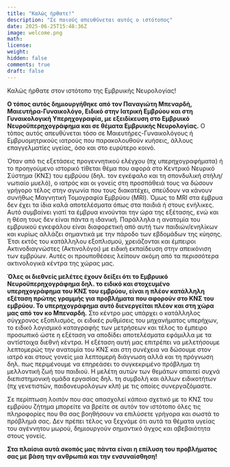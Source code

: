 ```yaml
---
title: "Καλώς ήρθατε!"
description: "Σε ποιούς απευθύνεται αυτός ο ιστότοπος"
date: 2025-06-25T15:48:36Z
image: welcome.png
math: 
license:
weight: 
hidden: false
comments: true
draft: false
---
```


Καλώς ήρθατε στον ιστότοπο της Εμβρυικής Νευρολογίας!

**Ο τόπος αυτός δημιουργήθηκε από τον Παναγιώτη Μπεναρδή, Μαιευτήρα-Γυναικολόγο, Ειδικό στην Ιατρική Εμβρύου και στη Γυναικολογική Υπερηχογραφία, με εξειδίκευση στο Εμβρυικό Νευροϋπερηχογράφημα και σε θέματα Εμβρυικής Νευρολογίας.**
Ο τόπος αυτός απευθύνεται τόσο σε Μαιευτήρες-Γυναικολόγους ή Εμβρυομητρικούς ιατρούς που παρακολουθούν κυήσεις, άλλους επαγγελματίες υγείας, όσο και στο ευρύτερο κοινό.

Όταν από τις εξετάσεις προγεννητικού ελέγχου (πχ υπερηχογραφήματα) ή το προηγούμενο ιστορικό τίθεται θέμα που αφορά στο Κεντρικό Νευρικό Σύστημα (ΚΝΣ) του εμβρύου (δηλ. τον εγκέφαλο και τη σπονδυλική στήλη/νωτιαίο μυελό), ο ιατρός και οι γονείς στη προσπάθειά τους να δώσουν γρήγορο τέλος στην αγωνία που τους διακατέχει, σπεύδουν να κάνουν συνήθως Μαγνητική Τομογραφία Εμβρύου (MRI). Όμως το MRI στα έμβρυα δεν έχει τα ίδια καλά αποτελέσματα όπως στα παιδιά ή στους ενήλικες. Αυτό συμβαίνει γιατί τα έμβρυα κινούνται την ώρα της εξέτασης, ενώ και η θέση τους δεν είναι πάντα η ιδανική. Παράλληλα η ανατομία του εμβρυικού εγκεφάλου είναι διαφορετική από αυτή των παιδιών/ενηλίκων και κυρίως αλλάζει σημαντικά με την πάροδο των εβδομάδων της κύησης. Έτσι εκτός του κατάλληλου εξοπλισμού, χρειάζονται και έμπειροι Ακτινοδιαγνώστες (Ακτινολόγοι) με ειδική εκπαίδευση στην απεικόνιση των εμβρύων. Αυτές οι προυποθέσεις λείπουν ακόμη από τα περισσότερα ακτινολογικά κέντρα της χώρας μας.

**Όλες οι διεθνείς μελέτες έχουν δείξει ότι το Εμβρυικό Νευροϋπερηχογράφημα δηλ. το ειδικό και στοχευμένο υπερηχογράφημα του ΚΝΣ του εμβρύου, είναι η πλέον κατάλληλη εξέταση πρώτης γραμμής για προβλήματα που αφορούν στο ΚΝΣ του εμβρύου. Το υπερηχογράφημα αυτό διενεργείται πλέον και στη χώρα μας από τον κο Μπεναρδή.**
Στο κέντρο μας υπάρχει ο κατάλληλος σύγχρονος εξοπλισμός, οι ειδικές ρυθμίσεις του μηχανήματος υπερήχων, το ειδικό λογισμικό καταγραφής των μετρήσεων και τέλος το έμπειρο προσωπικό ώστε η εξέταση να αποδίδει αποτελέσματα εφάμιλλα με τα αντίστοιχα διεθνή κέντρα.
Η εξέταση αυτή μας επιτρέπει να μελετήσουμε λεπτομερώς την ανατομία του ΚΝΣ και στη συνέχεια να δώσουμε στον ιατρό και στους γονείς μια λεπτομερή διάγνωση αλλά και τη πρόγνωση δηλ. πως περιμένουμε να επηρεάσει το συγκεκριμένο πρόβλημα τη μελλοντική ζωή του παιδιού. Η μελέτη αυτών των θεμάτων απαιτεί συχνά διεπιστημονική ομάδα εργασίας δηλ. τη συμβολή και άλλων ειδικοτήτων (πχ γενετιστών, παιδονευρολόγων κλπ) με τις οποίες συνεργαζόμαστε. 

Σε περίπτωση λοιπόν που σας απασχολεί κάποιο σχετικό με το ΚΝΣ του εμβρύου ζήτημα μπορείτε να βρείτε σε αυτόν τον ιστότοπο όλες τις πληροφορίες που θα σας βοηθήσουν να επιλύσετε γρήγορα και σωστά το πρόβλημά σας. Δεν πρέπει τέλος να ξεχνάμε ότι αυτά τα θέματα υγείας του αγέννητου μωρού, δημιουργούν σημαντικό άγχος και αβεβαιότητα στους γονείς. 

**Στα πλαίσια αυτά σκοπός μας πάντα είναι η επίλυση του προβλήματος σας με βάση την ανθρωπιά και την ενσυναίσθηση!** 